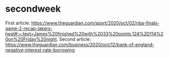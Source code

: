 # secondweek
First article: https://www.theguardian.com/sport/2020/oct/02/nba-finals-game-2-recap-lakers-heat#:~:text=James%20finished%20with%2033%20points,124%2D114%20on%20Friday%20night.
Second article: https://www.theguardian.com/business/2020/oct/12/bank-of-england-negative-interest-rate-borrowing
